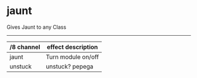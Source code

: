 # jaunt
Gives Jaunt to any Class


------
/8 channel  | effect description
--- | ---
jaunt | Turn module on/off
unstuck | unstuck? pepega


